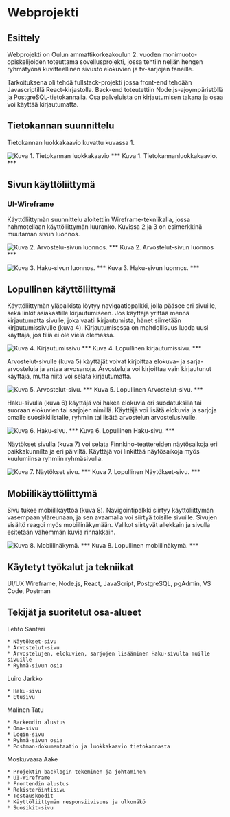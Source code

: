 # Webprojekti

## Esittely 

Webprojekti on Oulun ammattikorkeakoulun 2. vuoden monimuoto-opiskelijoiden toteuttama sovellusprojekti, jossa tehtiin neljän hengen ryhmätyönä kuvitteellinen sivusto elokuvien ja tv-sarjojen faneille.  

Tarkoituksena oli tehdä fullstack-projekti jossa front-end tehdään Javascriptillä React-kirjastolla. Back-end toteutettiin Node.js-ajoympäristöllä ja PostgreSQL-tietokannalla. Osa palveluista on kirjautumisen takana ja osaa voi käyttää kirjautumatta. 


## Tietokannan suunnittelu

Tietokannan luokkakaavio kuvattu kuvassa 1.

![Kuva 1. Tietokannan luokkakaavio](/documents/er-diagram/ER-Diagram.png)
*** Kuva 1. Tietokannanluokkakaavio. ***


## Sivun käyttöliittymä 

### UI-Wireframe 

Käyttöliittymän suunnittelu aloitettiin Wireframe-tekniikalla, jossa hahmotellaan käyttöliittymän luuranko. Kuvissa 2 ja 3 on esimerkkinä muutaman sivun luonnos. 

![Kuva 2. Arvostelu-sivun luonnos.](/documents/UI-Wireframe/ui_arvostelut.png)
*** Kuva 2. Arvostelut-sivun luonnos ***

![Kuva 3. Haku-sivun luonnos.](/documents/UI-Wireframe/ui_haku.png)
*** Kuva 3. Haku-sivun luonnos. ***

## Lopullinen käyttöliittymä 

Käyttöliittymän yläpalkista löytyy navigaatiopalkki, jolla pääsee eri sivuille, sekä linkit asiakastille kirjautumiseen.  Jos käyttäjä yrittää mennä kirjautumatta sivulle, joka vaatii kirjautumista, hänet siirretään kirjautumissivulle (kuva 4). Kirjautumisessa on mahdollisuus luoda uusi käyttäjä, jos tiliä ei ole vielä olemassa. 

![Kuva 4. Kirjautumissivu](/documents/Final-UI/finalui_kirjaudu.png)
*** Kuva 4. Lopullinen kirjautumissivu. ***

Arvostelut-sivulle (kuva 5) käyttäjät voivat kirjoittaa elokuva- ja sarja-arvosteluja ja antaa arvosanoja. Arvosteluja voi kirjoittaa vain kirjautunut käyttäjä, mutta niitä voi selata kirjautumatta.

![Kuva 5. Arvostelut-sivu.](/documents/Final-UI/finalui_arvostelut.png)
*** Kuva 5. Lopullinen Arvostelut-sivu. ***

Haku-sivulla (kuva 6) käyttäjä voi hakea elokuvia eri suodatuksilla tai suoraan elokuvien tai sarjojen nimillä. Käyttäjä voi lisätä elokuvia ja sarjoja omalle suosikkilistalle, ryhmiin tai lisätä arvostelun arvostelusivulle. 

![Kuva 6. Haku-sivu.](/documents/Final-UI/finalui_arvostelut.png)
*** Kuva 6. Lopullinen Haku-sivu. ***

Näytökset sivulla (kuva 7) voi selata Finnkino-teattereiden näytösaikoja eri paikkakunnilta ja eri päiviltä. Käyttäjä voi linkittää näytösaikoja myös kuulumiinsa ryhmiin ryhmäsivulla. 

![Kuva 7. Näytökset sivu.](/documents/Final-UI/finalui_naytokset.png)
*** Kuva 7. Lopullinen Näytökset-sivu. ***

## Mobiilikäyttöliittymä 

Sivu tukee mobiilikäyttöä (kuva 8). Navigointipalkki siirtyy käyttöliittymän vasempaan yläreunaan, ja sen avaamalla voi siirtyä toisille sivuille. Sivujen sisältö reagoi myös mobiilinäkymään. Valikot siirtyvät allekkain ja sivulla esitetään vähemmän kuvia rinnakkain. 

![Kuva 8. Mobiilinäkymä.](/documents/Final-UI/finalui_mobiili.png)
*** Kuva 8. Lopullinen mobiilinäkymä. ***

## Käytetyt työkalut ja tekniikat 

UI/UX Wireframe, Node.js, React, JavaScript, PostgreSQL, pgAdmin, VS Code, Postman 

## Tekijät ja suoritetut osa-alueet 

Lehto Santeri 

    * Näytökset-sivu 
    * Arvostelut-sivu 
    * Arvostelujen, elokuvien, sarjojen lisääminen Haku-sivulta muille sivuille 
    * Ryhmä-sivun osia

Luiro Jarkko 

    * Haku-sivu 
    * Etusivu 

Malinen Tatu 

    * Backendin alustus 
    * Oma-sivu 
    * Login-sivu 
    * Ryhmä-sivun osia
    * Postman-dokumentaatio ja luokkakaavio tietokannasta

Moskuvaara Aake 

    * Projektin backlogin tekeminen ja johtaminen 
    * UI-Wireframe 
    * Frontendin alustus 
    * Rekisteröintisivu 
    * Testauskoodit 
    * Käyttöliittymän responsiivisuus ja ulkonäkö 
    * Suosikit-sivu